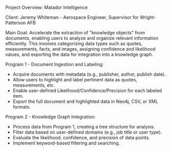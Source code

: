 Project Overview: Matador Intelligence

Client: Jeremy Whiteman - Aerospace Engineer, Supervisor for Wright-Patterson AFB

Main Goal: Accelerate the extraction of "knowledge objects" from documents, enabling users to analyze and organize relevant information efficiently. This involves categorizing data types such as quotes, measurements, facts, and images, assigning confidence and likelihood values, and exporting the data for integration into a knowledge graph.

Program 1 - Document Ingestion and Labeling:
* Acquire documents with metadata (e.g., publisher, author, publish date).
* Allow users to highlight and label pertinent data as quotes, measurements, etc.
* Enable user-defined Likelihood/Confidence/Precision for each labeled item.
* Export the full document and highlighted data in Neo4j, CSV, or XML formats.

Program 2 - Knowledge Graph Integration:
* Process data from Program 1, creating a tree structure for analysis.
* Filter data based on user-defined domains (e.g., job title or user type).
* Evaluate the likelihood, confidence, and precision of data points.
* Implement keyword-based filtering and searching.
